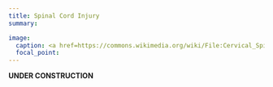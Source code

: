 ```yaml
---
title: Spinal Cord Injury
summary: 

image:
  caption: <a href=https://commons.wikimedia.org/wiki/File:Cervical_Spine_MRI_(T2W).jpg>Андрей Королев 86 / CC-BY-SA 3.0</a>
  focal_point: 
---
```


**UNDER CONSTRUCTION**